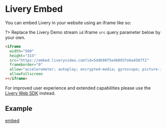 # Livery Embed

You can embed Livery in your website using an iframe like so:

?> Replace the Livery Demo stream `id` iframe `src` query parameter below by your own.

```html
<iframe
  width="560"
  height="315"
  src="https://embed.liveryvideo.com?id=5ddb98f5e4b0937e6a4507f2"
  frameborder="0"
  allow="accelerometer; autoplay; encrypted-media; gyroscope; picture-in-picture"
  allowfullscreen
></iframe>
```

For improved user experience and extended capabilities please use the [Livery Web SDK](web-sdk.md 'Livery Web SDK') instead.

## Example

[embed](https://embed.liveryvideo.com?id=5ddb98f5e4b0937e6a4507f2 ':include :type=iframe width=100% height=315 frameborder=0 allow="accelerometer; autoplay; encrypted-media; gyroscope; picture-in-picture" allowfullscreen')
